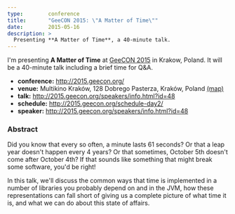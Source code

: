 ```yaml
---
type:        conference
title:       "GeeCON 2015: \"A Matter of Time\""
date:        2015-05-16
description: >
  Presenting **A Matter of Time**, a 40-minute talk.
---
```


I'm presenting **A Matter of Time** at [GeeCON 2015](http://2015.geecon.org/) in Krakow, Poland. It will be a 40-minute talk including a brief time for Q&A.

* **conference:** <http://2015.geecon.org/>
* **venue:** Multikino Kraków, 128 Dobrego Pasterza, Kraków, Poland [(map)](goo.gl/I5S1DH)
* **talk:** <http://2015.geecon.org/speakers/info.html?id=48>
* **schedule:** <http://2015.geecon.org/schedule-day2/>
* **speaker:** <http://2015.geecon.org/speakers/info.html?id=48>

### Abstract

Did you know that every so often, a minute lasts 61 seconds? Or that a leap year doesn't happen every 4 years? Or that sometimes, October 5th doesn't come after October 4th? If that sounds like something that might break some software, you'd be right!

In this talk, we'll discuss the common ways that time is implemented in a number of libraries you probably depend on and in the JVM, how these representations can fall short of giving us a complete picture of what time it is, and what we can do about this state of affairs.